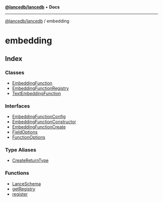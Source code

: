 [**@lancedb/lancedb**](../../README.md) • **Docs**

***

[@lancedb/lancedb](../../globals.md) / embedding

# embedding

## Index

### Classes

- [EmbeddingFunction](classes/EmbeddingFunction.md)
- [EmbeddingFunctionRegistry](classes/EmbeddingFunctionRegistry.md)
- [TextEmbeddingFunction](classes/TextEmbeddingFunction.md)

### Interfaces

- [EmbeddingFunctionConfig](interfaces/EmbeddingFunctionConfig.md)
- [EmbeddingFunctionConstructor](interfaces/EmbeddingFunctionConstructor.md)
- [EmbeddingFunctionCreate](interfaces/EmbeddingFunctionCreate.md)
- [FieldOptions](interfaces/FieldOptions.md)
- [FunctionOptions](interfaces/FunctionOptions.md)

### Type Aliases

- [CreateReturnType](type-aliases/CreateReturnType.md)

### Functions

- [LanceSchema](functions/LanceSchema.md)
- [getRegistry](functions/getRegistry.md)
- [register](functions/register.md)
